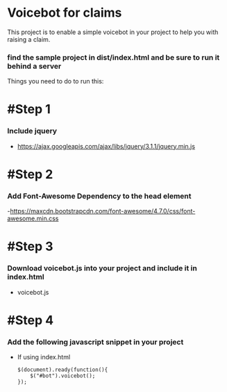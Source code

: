 # Voicebot for claims

This project is to enable a simple voicebot in your project to help you with raising a claim.

### find the sample project in dist/index.html and be sure to run it behind a server

Things you need to do to run this:

# #Step 1
### Include jquery

  - https://ajax.googleapis.com/ajax/libs/jquery/3.1.1/jquery.min.js

# #Step 2
### Add Font-Awesome Dependency to the head element

 -https://maxcdn.bootstrapcdn.com/font-awesome/4.7.0/css/font-awesome.min.css

# #Step 3
### Download voicebot.js into your project and include it in index.html

  - voicebot.js
  
  
# #Step 4
### Add the following javascript snippet in your project

  - If using index.html
  
        $(document).ready(function(){
            $("#bot").voicebot();
        });
    
